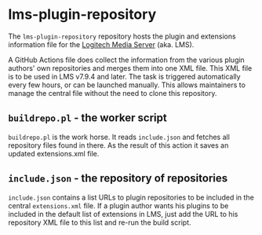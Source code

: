 # lms-plugin-repository

The `lms-plugin-repository` repository hosts the plugin and extensions information file for the [Logitech Media Server](http://github.com/LMS-Community/slimserver) (aka. LMS).

A GitHub Actions file does collect the information from the various plugin authors' own repositories and merges them into one XML file. This XML file is to be used in LMS v7.9.4 and later.
The task is triggered automatically every few hours, or can be launched manually.
This allows maintainers to manage the central file without the need to clone this repository.

## `buildrepo.pl` - the worker script

`buildrepo.pl` is the work horse. It reads `include.json` and fetches all repository files found in there.
As the result of this action it saves an updated extensions.xml file.

## `include.json` - the repository of repositories

`include.json` contains a list URLs to plugin repositories to be included in the central `extensions.xml` file.
If a plugin author wants his plugins to be included in the default list of extensions in LMS, just add the URL to his repository XML file to this list and re-run the build script.
